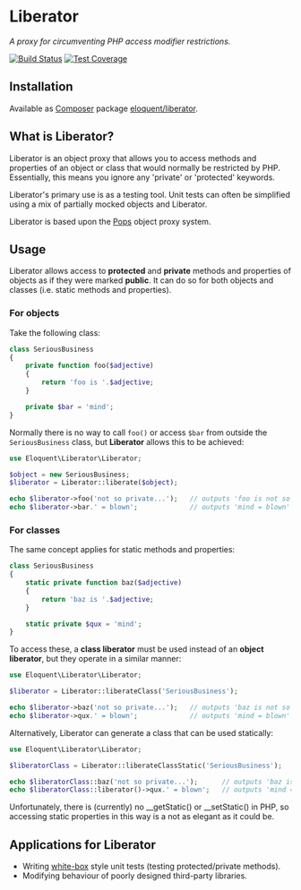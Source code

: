 # Liberator

*A proxy for circumventing PHP access modifier restrictions.*

[![Build Status]](http://travis-ci.org/eloquent/liberator)
[![Test Coverage]](http://eloquent-software.com/liberator/artifacts/tests/coverage/)

## Installation

Available as [Composer](http://getcomposer.org/) package
[eloquent/liberator](https://packagist.org/packages/eloquent/liberator).

## What is Liberator?

Liberator is an object proxy that allows you to access methods and properties
of an object or class that would normally be restricted by PHP. Essentially,
this means you ignore any 'private' or 'protected' keywords.

Liberator's primary use is as a testing tool. Unit tests can often be simplified
using a mix of partially mocked objects and Liberator.

Liberator is based upon the [Pops](https://github.com/eloquent/pops) object
proxy system.

## Usage

Liberator allows access to **protected** and **private** methods and properties
of objects as if they were marked **public**. It can do so for both objects and
classes (i.e. static methods and properties).

### For objects

Take the following class:

```php
class SeriousBusiness
{
    private function foo($adjective)
    {
        return 'foo is '.$adjective;
    }

    private $bar = 'mind';
}
```

Normally there is no way to call `foo()` or access `$bar` from outside the
`SeriousBusiness` class, but **Liberator** allows this to be achieved:

```php
use Eloquent\Liberator\Liberator;

$object = new SeriousBusiness;
$liberator = Liberator::liberate($object);

echo $liberator->foo('not so private...');   // outputs 'foo is not so private...'
echo $liberator->bar.' = blown';             // outputs 'mind = blown'
```

### For classes

The same concept applies for static methods and properties:

```php
class SeriousBusiness
{
    static private function baz($adjective)
    {
        return 'baz is '.$adjective;
    }

    static private $qux = 'mind';
}
```

To access these, a **class liberator** must be used instead of an
**object liberator**, but they operate in a similar manner:

```php
use Eloquent\Liberator\Liberator;

$liberator = Liberator::liberateClass('SeriousBusiness');

echo $liberator->baz('not so private...');   // outputs 'baz is not so private...'
echo $liberator->qux.' = blown';             // outputs 'mind = blown'
```

Alternatively, Liberator can generate a class that can be used statically:

```php
use Eloquent\Liberator\Liberator;

$liberatorClass = Liberator::liberateClassStatic('SeriousBusiness');

echo $liberatorClass::baz('not so private...');      // outputs 'baz is not so private...'
echo $liberatorClass::liberator()->qux.' = blown';   // outputs 'mind = blown'
```

Unfortunately, there is (currently) no __getStatic() or __setStatic() in PHP,
so accessing static properties in this way is a not as elegant as it could be.

## Applications for Liberator

* Writing [white-box](http://en.wikipedia.org/wiki/White-box_testing) style unit
  tests (testing protected/private methods).
* Modifying behaviour of poorly designed third-party libraries.

<!-- references -->
[Build Status]: https://raw.github.com/eloquent/liberator/gh-pages/artifacts/images/icecave/regular/build-status.png
[Test Coverage]: https://raw.github.com/eloquent/liberator/gh-pages/artifacts/images/icecave/regular/coverage.png
